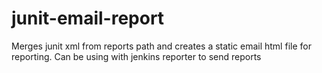 # junit-email-report
Merges junit xml from reports path and creates a static email html file for reporting. Can be using with jenkins reporter to send reports
